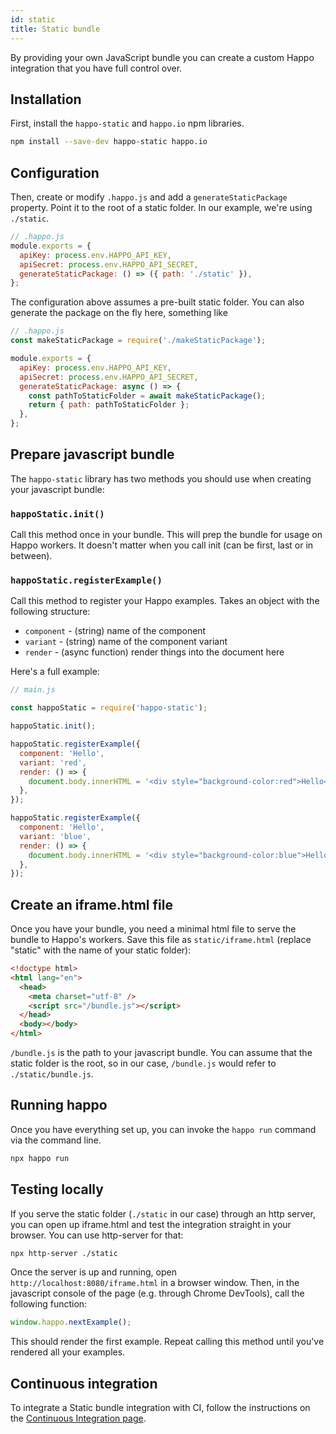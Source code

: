 ```yaml
---
id: static
title: Static bundle
---
```


By providing your own JavaScript bundle you can create a custom Happo
integration that you have full control over.

## Installation

First, install the `happo-static` and `happo.io` npm libraries.

```sh
npm install --save-dev happo-static happo.io
```

## Configuration

Then, create or modify `.happo.js` and add a `generateStaticPackage` property.
Point it to the root of a static folder. In our example, we're using `./static`.

```js
// .happo.js
module.exports = {
  apiKey: process.env.HAPPO_API_KEY,
  apiSecret: process.env.HAPPO_API_SECRET,
  generateStaticPackage: () => ({ path: './static' }),
};
```

The configuration above assumes a pre-built static folder. You can also generate
the package on the fly here, something like

```js
// .happo.js
const makeStaticPackage = require('./makeStaticPackage');

module.exports = {
  apiKey: process.env.HAPPO_API_KEY,
  apiSecret: process.env.HAPPO_API_SECRET,
  generateStaticPackage: async () => {
    const pathToStaticFolder = await makeStaticPackage();
    return { path: pathToStaticFolder };
  },
};
```

## Prepare javascript bundle

The `happo-static` library has two methods you should use when creating your
javascript bundle:

### `happoStatic.init()`

Call this method once in your bundle. This will prep the bundle for usage on
Happo workers. It doesn't matter when you call init (can be first, last or in
between).

### `happoStatic.registerExample()`

Call this method to register your Happo examples. Takes an object with the
following structure:

- `component` - (string) name of the component
- `variant` - (string) name of the component variant
- `render` - (async function) render things into the document here

Here's a full example:

```js
// main.js

const happoStatic = require('happo-static');

happoStatic.init();

happoStatic.registerExample({
  component: 'Hello',
  variant: 'red',
  render: () => {
    document.body.innerHTML = '<div style="background-color:red">Hello</div>';
  },
});

happoStatic.registerExample({
  component: 'Hello',
  variant: 'blue',
  render: () => {
    document.body.innerHTML = '<div style="background-color:blue">Hello</div>';
  },
});
```

## Create an iframe.html file

Once you have your bundle, you need a minimal html file to serve the bundle to
Happo's workers. Save this file as `static/iframe.html` (replace "static" with
the name of your static folder):

```html
<!doctype html>
<html lang="en">
  <head>
    <meta charset="utf-8" />
    <script src="/bundle.js"></script>
  </head>
  <body></body>
</html>
```

`/bundle.js` is the path to your javascript bundle. You can assume that the
static folder is the root, so in our case, `/bundle.js` would refer to
`./static/bundle.js`.

## Running happo

Once you have everything set up, you can invoke the `happo run` command via the
command line.

```sh
npx happo run
```

## Testing locally

If you serve the static folder (`./static` in our case) through an http server,
you can open up iframe.html and test the integration straight in your browser.
You can use http-server for that:

```sh
npx http-server ./static
```

Once the server is up and running, open `http://localhost:8080/iframe.html` in a
browser window. Then, in the javascript console of the page (e.g. through Chrome
DevTools), call the following function:

```js
window.happo.nextExample();
```

This should render the first example. Repeat calling this method until you've
rendered all your examples.

## Continuous integration

To integrate a Static bundle integration with CI, follow the instructions on the
[Continuous Integration page](continuous-integration.md).
